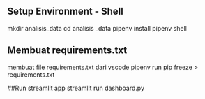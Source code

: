 ## Setup Environment - Shell
mkdir analisis_data
cd analisis _data
pipenv install
pipenv shell

## Membuat requirements.txt
membuat file requirements.txt dari vscode
pipenv run pip freeze > requirements.txt

##Run streamlit app
streamlit run dashboard.py

